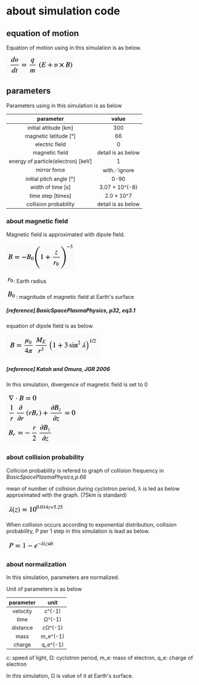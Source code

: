 # about simulation code
## equation of motion
Equation of motion using in this simulation is as below.

![equation_of_motion](../images/equation_of_motion.png)

## parameters
Parameters using in this simulation is as below

|parameter|value|
|:--:|:--:|
|initial altitude [km]|300|
|magnetic latitude [°]|66|
|electric field|0|
|magnetic field|detail is as below|
|energy of particle(electron) [keV]|1|
|mirror force|with／ignore|
|initial pitch angle [°]|0-90|
|width of time [s]|3.07 ×  10^(-8)|
|time step [times]|2.0 ×  10^7|
|collision probability|detail is as below|

### about magnetic field
Magnetic field is approximated with dipole field.

![magnetic_field](../images/magnetic_field.png)

![r_0](../images/surface_of_earth.png): Earth radius

![B_0](../images/magnetic_field_of_r0.png): magnitude of magnetic field at Earth's surface



##### [reference] _BasicSpacePlasmaPhysics, p32, eq3.1_
equation of dipole field is as below.

![equation_of_dipole_field](../images/dipole_magnetic_field.png)


##### [reference] _Katoh and Omura, JGR 2006_
In this simulation, divergence of magnetic field is set to 0

![divergenceB](../images/divergence_of_magnetic_field.png)


### about collision probability
Collicion probability is refered to graph of collision frequency in _BasicSpacePlasmaPhysics,p.66_

mean of number of collision during cyclotron period, λ is led as below approximated with the graph.
(75km is standard)

![mean_of_collision](../images/mean_of_collision.png)


When collision occurs according to exponential distribution,
collision probability, P per 1 step in this simulation is lead as below.

![collision_probability](../images/collision_probability.png)



### about normalization
In this simulation, parameters are normalized.

Unit of parameters is as below

| parameter | unit |
|:----------:|:---:|
|velocity|c^(-1)|
|time|Ω^(-1)|
|distance|cΩ^(-1)|
|mass|m\_e^(-1)|
|charge|q\_e^(-1)|

c: speed of light,
Ω: cyclotron period,
m\_e: mass of electron,
q\_e: charge of electron

In this simulation, Ω is value of it at Earth's surface.
